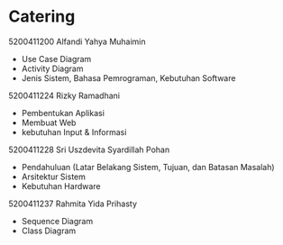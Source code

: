 # Catering

5200411200 Alfandi Yahya Muhaimin
  - Use Case Diagram
  - Activity Diagram
  - Jenis Sistem, Bahasa Pemrograman, Kebutuhan Software
  
5200411224 Rizky Ramadhani
  - Pembentukan Aplikasi
  - Membuat Web
  - kebutuhan Input & Informasi

5200411228 Sri Uszdevita Syardillah Pohan
  - Pendahuluan (Latar Belakang Sistem, Tujuan, dan Batasan Masalah)
  - Arsitektur Sistem
  - Kebutuhan Hardware

5200411237 Rahmita Yida Prihasty
  - Sequence Diagram
  - Class Diagram 
